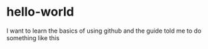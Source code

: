 # hello-world
I want to learn the basics of using github and the guide told me to do something like this
